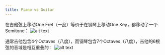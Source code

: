 ```yaml
---
title: Piano vs Guitar
---
```


在吉他弦上移动One Fret（一品）等价于在钢琴上移动One Key，都移动了一个Semitone：
![alt text](image.png)

通常吉他包含4个Octaves（八度），而钢琴包含7个Octaves（八度），吉他的6根弦的音域是相互重叠的：
![alt text](image-2.png)